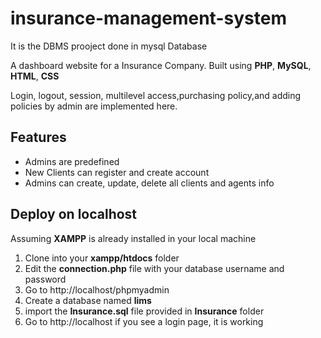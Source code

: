 # insurance-management-system
It is the DBMS prooject done in mysql Database

A dashboard website for a Insurance Company.
Built using **PHP**, **MySQL**, **HTML**, **CSS**

Login, logout, session, multilevel access,purchasing policy,and adding policies by admin are implemented here.

## Features
- Admins are predefined
- New Clients can register and create account
- Admins can create, update, delete all clients and agents info

## Deploy on localhost
Assuming **XAMPP** is already installed in your local machine

1. Clone into your **xampp/htdocs** folder
2. Edit the **connection.php** file with your database username and password
2. Go to http://localhost/phpmyadmin
3. Create a database named **lims**
3. import the **Insurance.sql** file provided in **Insurance** folder
4. Go to http://localhost if you see a login page, it is working

